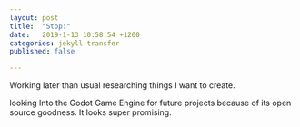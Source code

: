 ```yaml
---
layout: post
title:  "Stop:"
date:   2019-1-13 10:58:54 +1200
categories: jekyll transfer
published: false

---
```


Working later than usual researching things I want to create.

looking Into the Godot Game Engine for future projects because of its open source goodness. It looks super promising.
